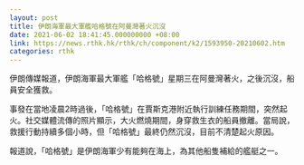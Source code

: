 ```yaml
---
layout: post
title: 伊朗海軍最大軍艦哈格號在阿曼灣著火沉沒
date: 2021-06-02 18:41:45.000000000 +08:00
link: https://news.rthk.hk/rthk/ch/component/k2/1593950-20210602.htm
categories: rthk
---
```


伊朗傳媒報道，伊朗海軍最大軍艦「哈格號」星期三在阿曼灣著火，之後沉沒，船員安全獲救。

事發在當地凌晨2時過後，「哈格號」在賈斯克港附近執行訓練任務期間，突然起火。社交媒體流傳的照片顯示，大火燃燒期間，身穿救生衣的船員撤離。當局說，救援行動持續多個小時，但「哈格號」最終仍然沉沒，目前不清楚起火原因。

報道說，「哈格號」是伊朗海軍少有能夠在海上，為其他船隻補給的艦艇之一。
